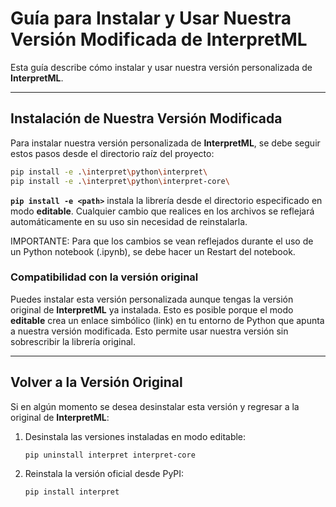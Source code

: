 
# Guía para Instalar y Usar Nuestra Versión Modificada de InterpretML

Esta guía describe cómo instalar y usar nuestra versión personalizada de **InterpretML**.

---

## Instalación de Nuestra Versión Modificada

Para instalar nuestra versión personalizada de **InterpretML**, se debe seguir estos pasos desde el directorio raíz del proyecto:

```bash
pip install -e .\interpret\python\interpret\
pip install -e .\interpret\python\interpret-core\
```

**`pip install -e <path>`** instala la librería desde el directorio especificado en modo **editable**. Cualquier cambio que realices en los archivos se reflejará automáticamente en su uso sin necesidad de reinstalarla.

IMPORTANTE: Para que los cambios se vean reflejados durante el uso de un Python notebook (.ipynb), se debe hacer un Restart del notebook.

### Compatibilidad con la versión original

Puedes instalar esta versión personalizada aunque tengas la versión original de **InterpretML** ya instalada. Esto es posible porque el modo **editable** crea un enlace simbólico (link) en tu entorno de Python que apunta a nuestra versión modificada. Esto permite usar nuestra versión sin sobrescribir la librería original.

---

## Volver a la Versión Original

Si en algún momento se desea desinstalar esta versión y regresar a la original de **InterpretML**:

1. Desinstala las versiones instaladas en modo editable:
   ```bash
   pip uninstall interpret interpret-core
   ```

2. Reinstala la versión oficial desde PyPI:
   ```bash
   pip install interpret
   ```
